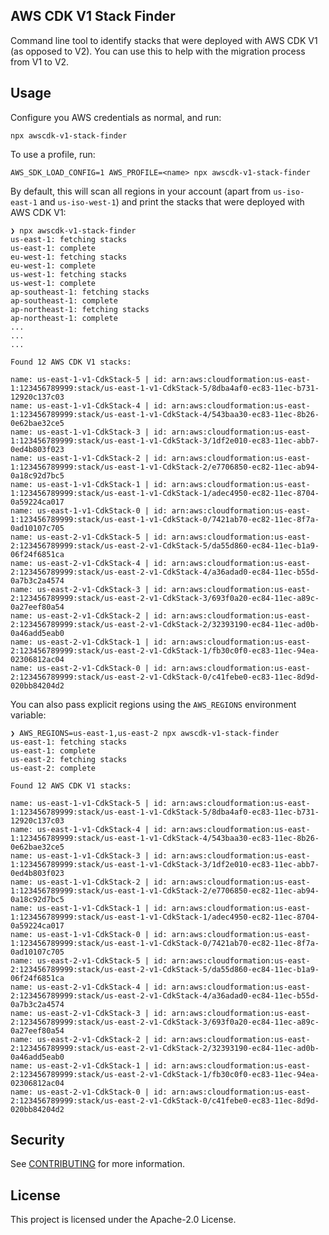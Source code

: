 ## AWS CDK V1 Stack Finder

Command line tool to identify stacks that were deployed with AWS CDK V1 (as opposed to V2).
You can use this to help with the migration process from V1 to V2.

## Usage

Configure you AWS credentials as normal, and run:

```console
npx awscdk-v1-stack-finder
```

To use a profile, run:

```console
AWS_SDK_LOAD_CONFIG=1 AWS_PROFILE=<name> npx awscdk-v1-stack-finder
```

By default, this will scan all regions in your account (apart from `us-iso-east-1` and `us-iso-west-1`)
and print the stacks that were deployed with AWS CDK V1:

```console
❯ npx awscdk-v1-stack-finder
us-east-1: fetching stacks
us-east-1: complete
eu-west-1: fetching stacks
eu-west-1: complete
us-west-1: fetching stacks
us-west-1: complete
ap-southeast-1: fetching stacks
ap-southeast-1: complete
ap-northeast-1: fetching stacks
ap-northeast-1: complete
...
...
...

Found 12 AWS CDK V1 stacks:

name: us-east-1-v1-CdkStack-5 | id: arn:aws:cloudformation:us-east-1:123456789999:stack/us-east-1-v1-CdkStack-5/8dba4af0-ec83-11ec-b731-12920c137c03
name: us-east-1-v1-CdkStack-4 | id: arn:aws:cloudformation:us-east-1:123456789999:stack/us-east-1-v1-CdkStack-4/543baa30-ec83-11ec-8b26-0e62bae32ce5
name: us-east-1-v1-CdkStack-3 | id: arn:aws:cloudformation:us-east-1:123456789999:stack/us-east-1-v1-CdkStack-3/1df2e010-ec83-11ec-abb7-0ed4b803f023
name: us-east-1-v1-CdkStack-2 | id: arn:aws:cloudformation:us-east-1:123456789999:stack/us-east-1-v1-CdkStack-2/e7706850-ec82-11ec-ab94-0a18c92d7bc5
name: us-east-1-v1-CdkStack-1 | id: arn:aws:cloudformation:us-east-1:123456789999:stack/us-east-1-v1-CdkStack-1/adec4950-ec82-11ec-8704-0a59224ca017
name: us-east-1-v1-CdkStack-0 | id: arn:aws:cloudformation:us-east-1:123456789999:stack/us-east-1-v1-CdkStack-0/7421ab70-ec82-11ec-8f7a-0ad10107c705
name: us-east-2-v1-CdkStack-5 | id: arn:aws:cloudformation:us-east-2:123456789999:stack/us-east-2-v1-CdkStack-5/da55d860-ec84-11ec-b1a9-06f24f6851ca
name: us-east-2-v1-CdkStack-4 | id: arn:aws:cloudformation:us-east-2:123456789999:stack/us-east-2-v1-CdkStack-4/a36adad0-ec84-11ec-b55d-0a7b3c2a4574
name: us-east-2-v1-CdkStack-3 | id: arn:aws:cloudformation:us-east-2:123456789999:stack/us-east-2-v1-CdkStack-3/693f0a20-ec84-11ec-a89c-0a27eef80a54
name: us-east-2-v1-CdkStack-2 | id: arn:aws:cloudformation:us-east-2:123456789999:stack/us-east-2-v1-CdkStack-2/32393190-ec84-11ec-ad0b-0a46add5eab0
name: us-east-2-v1-CdkStack-1 | id: arn:aws:cloudformation:us-east-2:123456789999:stack/us-east-2-v1-CdkStack-1/fb30c0f0-ec83-11ec-94ea-02306812ac04
name: us-east-2-v1-CdkStack-0 | id: arn:aws:cloudformation:us-east-2:123456789999:stack/us-east-2-v1-CdkStack-0/c41febe0-ec83-11ec-8d9d-020bb84204d2
```

You can also pass explicit regions using the `AWS_REGIONS` environment variable:

```console
❯ AWS_REGIONS=us-east-1,us-east-2 npx awscdk-v1-stack-finder
us-east-1: fetching stacks
us-east-1: complete
us-east-2: fetching stacks
us-east-2: complete

Found 12 AWS CDK V1 stacks:

name: us-east-1-v1-CdkStack-5 | id: arn:aws:cloudformation:us-east-1:123456789999:stack/us-east-1-v1-CdkStack-5/8dba4af0-ec83-11ec-b731-12920c137c03
name: us-east-1-v1-CdkStack-4 | id: arn:aws:cloudformation:us-east-1:123456789999:stack/us-east-1-v1-CdkStack-4/543baa30-ec83-11ec-8b26-0e62bae32ce5
name: us-east-1-v1-CdkStack-3 | id: arn:aws:cloudformation:us-east-1:123456789999:stack/us-east-1-v1-CdkStack-3/1df2e010-ec83-11ec-abb7-0ed4b803f023
name: us-east-1-v1-CdkStack-2 | id: arn:aws:cloudformation:us-east-1:123456789999:stack/us-east-1-v1-CdkStack-2/e7706850-ec82-11ec-ab94-0a18c92d7bc5
name: us-east-1-v1-CdkStack-1 | id: arn:aws:cloudformation:us-east-1:123456789999:stack/us-east-1-v1-CdkStack-1/adec4950-ec82-11ec-8704-0a59224ca017
name: us-east-1-v1-CdkStack-0 | id: arn:aws:cloudformation:us-east-1:123456789999:stack/us-east-1-v1-CdkStack-0/7421ab70-ec82-11ec-8f7a-0ad10107c705
name: us-east-2-v1-CdkStack-5 | id: arn:aws:cloudformation:us-east-2:123456789999:stack/us-east-2-v1-CdkStack-5/da55d860-ec84-11ec-b1a9-06f24f6851ca
name: us-east-2-v1-CdkStack-4 | id: arn:aws:cloudformation:us-east-2:123456789999:stack/us-east-2-v1-CdkStack-4/a36adad0-ec84-11ec-b55d-0a7b3c2a4574
name: us-east-2-v1-CdkStack-3 | id: arn:aws:cloudformation:us-east-2:123456789999:stack/us-east-2-v1-CdkStack-3/693f0a20-ec84-11ec-a89c-0a27eef80a54
name: us-east-2-v1-CdkStack-2 | id: arn:aws:cloudformation:us-east-2:123456789999:stack/us-east-2-v1-CdkStack-2/32393190-ec84-11ec-ad0b-0a46add5eab0
name: us-east-2-v1-CdkStack-1 | id: arn:aws:cloudformation:us-east-2:123456789999:stack/us-east-2-v1-CdkStack-1/fb30c0f0-ec83-11ec-94ea-02306812ac04
name: us-east-2-v1-CdkStack-0 | id: arn:aws:cloudformation:us-east-2:123456789999:stack/us-east-2-v1-CdkStack-0/c41febe0-ec83-11ec-8d9d-020bb84204d2
```

## Security

See [CONTRIBUTING](CONTRIBUTING.md#security-issue-notifications) for more information.

## License

This project is licensed under the Apache-2.0 License.

